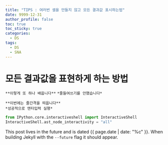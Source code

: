 ```yaml
---
title: "TIPS : 여러번 셀을 만들지 않고 모든 결과값 표시하는법"
date: 9999-12-31
author_profile: false
toc: true
toc_sticky: true
categories:
  - DS
tags:
  - DS
  - SNA
---
```


# 모든 결과값을 표현하게 하는 방법  
`**이렇게 또 하나 배웁니다**`
`*줄들여쓰기를 안했습니다*`

`**이번에는 줄간격을 띄웁니다**`  
`*성공적으로 엔터입력 실행*`

``` python
from IPython.core.interactiveshell import InteractiveShell
InteractiveShell.ast_node_interactivity = "all"
```




This post lives in the future and is dated {{ page.date | date: "%c" }}. When building Jekyll with the `--future` flag it should appear.
